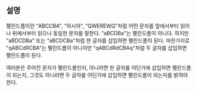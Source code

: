 ## 설명

팰린드롬이란 “ABCCBA", ”아시아“, "QWEREWQ"처럼 어떤 문자를 앞에서부터 읽어나 뒤에서부터 읽으나 동일한 문자를 말한다.
“aBCDBa"는 팰린드롬이 아니다. 
하지만 ”aBDCDBa" 또는 “aBCDCBa"처럼 한 글자를 삽입하면 팰린드롬이 된다. 
마찬가지로 "qABCdRCBA"는 팰린드롬이 아니지만 "qABCdRdCBAq"처럼 두 글자를 삽입하면 팰린드롬이 된다.

여러분은 주어진 문자가 팰린드롬인지, 
아니라면 한 글자를 어딘가에 삽입하면 팰린드롬이 되는지, 
그것도 아니라면 두 글자를 어딘가에 삽입하면 팰린드롬이 되는지를 밝혀야 한다.


